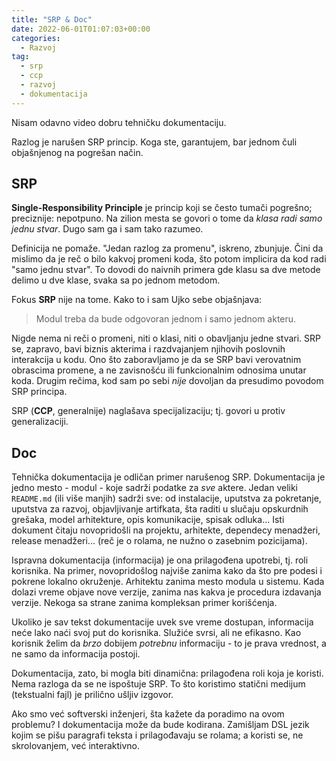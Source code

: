 ```yaml
---
title: "SRP & Doc"
date: 2022-06-01T01:07:03+00:00
categories:
  - Razvoj
tag:
  - srp
  - ccp
  - razvoj
  - dokumentacija
---
```


Nisam odavno video dobru tehničku dokumentaciju.

Razlog je narušen SRP princip. Koga ste, garantujem, bar jednom čuli objašnjenog na pogrešan način.

<!--more-->

## SRP

**Single-Responsibility Principle** je princip koji se često tumači pogrešno; preciznije: nepotpuno. Na zilion mesta se govori o tome da _klasa radi samo jednu stvar_. Dugo sam ga i sam tako razumeo.

Definicija ne pomaže. "Jedan razlog za promenu", iskreno, zbunjuje. Čini da mislimo da je reč o bilo kakvoj promeni koda, što potom implicira da kod radi "samo jednu stvar". To dovodi do naivnih primera gde klasu sa dve metode delimo u dve klase, svaka sa po jednom metodom.

Fokus **SRP** nije na tome. Kako to i sam Ujko sebe objašnjava:

> Modul treba da bude odgovoran jednom i samo jednom akteru.

Nigde nema ni reči o promeni, niti o klasi, niti o obavljanju jedne stvari. SRP se, zapravo, bavi biznis akterima i razdvajanjem njihovih poslovnih interakcija u kodu. Ono što zaboravljamo je da se SRP bavi verovatnim obrascima promene, a ne zavisnošću ili funkcionalnim odnosima unutar koda. Drugim rečima, kod sam po sebi _nije_ dovoljan da presudimo povodom SRP principa.

SRP (**CCP**, generalnije) naglašava specijalizaciju; tj. govori u protiv generalizaciji.

## Doc

Tehnička dokumentacija je odličan primer narušenog SRP. Dokumentacija je jedno mesto - modul - koje sadrži podatke za _sve_ aktere. Jedan veliki `README.md` (ili više manjih) sadrži sve: od instalacije, uputstva za pokretanje, uputstva za razvoj, objavljivanje artifkata, šta raditi u slučaju opskurdnih grešaka, model arhitekture, opis komunikacije, spisak odluka... Isti dokument čitaju novopridošli na projektu, arhitekte, dependecy menadžeri, release menadžeri... (reč je o rolama, ne nužno o zasebnim pozicijama).

Ispravna dokumentacija (informacija) je ona prilagođena upotrebi, tj. roli korisnika. Na primer, novopridošlog najviše zanima kako da što pre podesi i pokrene lokalno okruženje. Arhitektu zanima mesto modula u sistemu. Kada dolazi vreme objave nove verzije, zanima nas kakva je procedura izdavanja verzije. Nekoga sa strane zanima kompleksan primer korišćenja.

Ukoliko je sav tekst dokumentacije uvek sve vreme dostupan, informacija neće lako naći svoj put do korisnika. Služiće svrsi, ali ne efikasno. Kao korisnik želim da _brzo_ dobijem _potrebnu_ informaciju - to je prava vrednost, a ne samo da informacija postoji.

Dokumentacija, zato, bi mogla biti dinamična: prilagođena roli koja je koristi. Nema razloga da se ne ispoštuje SRP. To što koristimo statični medijum (tekstualni fajl) je prilično ušljiv izgovor.

Ako smo već softverski inženjeri, šta kažete da poradimo na ovom problemu? I dokumentacija može da bude kodirana. Zamišljam DSL jezik kojim se pišu paragrafi teksta i prilagođavaju se rolama; a koristi se, ne skrolovanjem, već interaktivno.